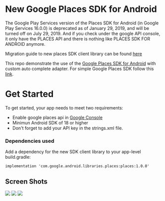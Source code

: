 # New Google Places SDK for Android

The Google Play Services version of the Places SDK for Android (in Google Play Services 16.0.0) is deprecated as of January 29, 2019, and will be turned off on July 29, 2019. And if you check under the google API console, it only have the PLACES API and there is nothing like PLACES SDK FOR ANDROID anymore.

Migration guide to new places SDK client library can be found [here][sdk-migration]

This repo demonstrate the use of the [Google Places SDK for Android][google] with custom auto complete adapter.
For simple Google Places SDK follow this [link][simple-google].

# Get Started
To get started, your app needs to meet two requirements:
- Enable google places api in [Google Console][console-google]
- Minimun Android SDK of 18 or higher
- Don't forget to add your API key in the strings.xml file.

### Dependencies used
Add a dependency for the new SDK client library to your app-level build.gradle:

    implementation 'com.google.android.libraries.places:places:1.0.0'

## Screen Shots
<img src="./images/1.png" width=“400”/>
<img src="./images/2.png" width=“400”/>
<img src="./images/3.png" width=“400”/>

[google]: <https://developers.google.com/places/android-sdk/intro>
[simple-google]: <https://github.com/googlemaps/android-places-demos>
[console-google]: <https://console.cloud.google.com>
[sdk-migration]: <https://developers.google.com/places/android-sdk/client-migration>
